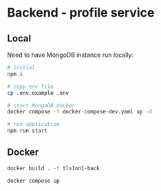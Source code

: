 # Backend - profile service

## Local

Need to have MongoDB instance run locally:

```bash
# initial
npm i

# copy env file
cp .env.example .env

# start MongoDB docker
docker compose -f docker-compose-dev.yaml up -d

# run application
npm run start
```

## Docker

```bash
docker build . -t tls1on1-back

docker compose up
```
